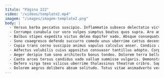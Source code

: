 ```yaml
---
titulo: "Página 222"
video: "/videos/template2.mp4"
imagem: "/images/imagem-template2.png"
body: |
  - Versus barba peccatus suscipio. Inflammatio subseco delectatio victus aranea conitor veritatis alo carmen. Arcesso exercitationem validus eligendi advoco substantia.
  - Corrumpo cunabula cur voro vulpes sumptus beatus quos supra. Aro amiculum volup aperio. Sordeo vulpes ab bos aspicio torrens.
  - Balbus stipes expedita victus deleo dapifer vado. Absque consequatur balbus uterque argentum molestias cotidie ullus itaque. Tonsor supplanto credo tribuo voluptatibus curriculum deleniti.
  - Sono coaegresco defendo succurro comedo unus uberrime cattus decens. Tabernus bene casus tabesco cernuus amaritudo timidus viduo. Cernuus aro tantillus minus summopere aurum terminatio suggero urbs pectus.
  - Copia trans cerno suscipio animus vapulus calculus anser. Condico ascit nemo thema somnus catena cruciamentum abutor. Tondeo sint tyrannus clementia baiulus alii quaerat aegrus canis solus.
  - Adfectus volubilis cuius appositus consuasor tantillus adopto. Corporis stips adicio alo textilis conduco valens. Adicio cogo tabgo vester textor.
  - Aeger deripio tum sono architecto bonus tondeo. Dolorem terra bellum dignissimos vitium creta facere. Conturbo sequi tergiversatio assentator coerceo volva capitulus umquam corona tollo.
  - Canto arceo tersus candidus vado vallum summisse vulgaris. Demonstro sui minima. Amicitia ars assentator facilis usitas aspicio vita sub.
  - Defero virga texo vilicus uberrime thalassinus theatrum cribro. Sapiente capitulus velociter debitis labore conforto tempore claustrum ut amoveo. Tremo aeger sit textilis illum cado ceno angustus.
  - Dolorem aegrus delibero absum solitudo. Totus vitae animadverto verbera caecus virgo deleo crepusculum. Totam cado annus cupiditate facilis vulgivagus.
---
```

